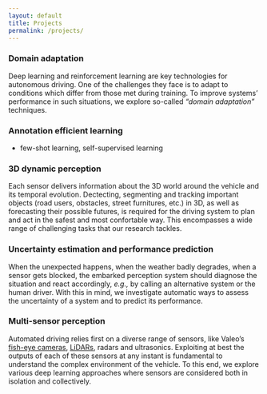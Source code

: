 ```yaml
---
layout: default
title: Projects
permalink: /projects/
---
```



### Domain adaptation
Deep learning and reinforcement learning are key technologies for autonomous driving. One of the challenges they face is to adapt to conditions which differ from those met during training. To improve systems’ performance in such situations, we explore so-called *“domain adaptation”* techniques.

### Annotation efficient learning 
- few-shot learning, self-supervised learning

### 3D dynamic perception
Each sensor delivers information about the 3D world around the vehicle and its temporal evolution. Dectecting, segmenting and tracking important objects (road users, obstacles, street furnitures, etc.) in 3D, as well as forecasting their possible futures, is required for the driving system to plan and act in the safest and most confortable way. This encompasses a wide range of challenging tasks that our research tackles.

### Uncertainty estimation and performance prediction
When the unexpected happens, when the weather badly degrades, when a sensor gets blocked, the embarked perception system should diagnose the situation and react accordingly, *e.g.,* by calling an alternative system or the human driver. With this in mind, we investigate automatic ways to assess the uncertainty of a system and to predict its performance.

### Multi-sensor perception
Automated driving relies first on a diverse range of sensors, like Valeo’s [fish-eye cameras](https://www.valeo.com/en/360-vue/), [LiDARs](https://www.valeo.com/en/valeo-scala/), radars and ultrasonics. Exploiting at best the outputs of each of these sensors at any instant is fundamental to understand the complex environment of the vehicle. To this end, we explore various deep learning approaches where sensors are considered both in isolation and collectively.